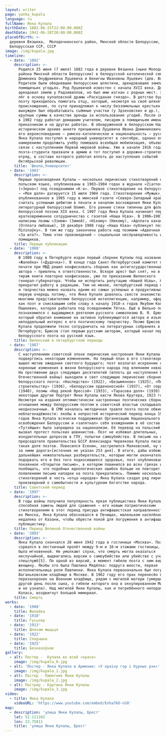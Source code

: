 ```yaml
---
layout: writer
page: yanka_kupala
language: ru
fullName: Янка Купала
birthDate: 1882-06-25T22:00:00.000Z
deathDate: 1942-06-28T20:00:00.000Z
placeOfBirth: >-
  деревня Вязынка,  Молодечненского район, Минской области Белоруссии,
  Белорусская ССР, СССР
image: /img/kupala.jpg
timeline:
  - date: '1882'
    description: >-
      Родился 25 июня (7 июля) 1882 года в деревне Вязынка (ныне Молодечненского
      района Минской области Белоруссии) в белорусской католической семье
      Доминика Онуфриевича Луцевича и Бенигны Ивановны Луцевич (дев. Волосевич).
      Родители были обедневшие белорусские шляхтичи, арендовавшие земли в
      помещичьих угодьях. Род Луцевичей известен с начала XVII века. Дед поэта
      арендовал землю у Радзивиллов, но был ими изгнан с родных мест. Этот факт
      лёг в основу купаловской драмы «Раскіданае гняздо». В детстве будущему
      поэту приходилось помогать отцу, который, несмотря на своё шляхетское
      происхождение, по сути принадлежал к числу безземельных крестьян и
      вынужден был обрабатывать съёмные участки (у Здзеховских и др.), платя
      крупные суммы в качестве аренды за использование угодий. После смерти отца
      в 1902 году работал домашним учителем, писарем в помещичьем имении,
      приказчиком и на других работах. В обнаруженной в белорусском Национальном
      историческом архиве анкете призывника Луцевича Ивана Доминиковича указаны
      его вероисповедание — римско-католическое и национальность — русский[3].
      Янка Купала поступил в народный университет в сентябре, однако его
      намерениям продолжить учёбу помешала всеобщая мобилизация, объявленная в
      связи с наступлением Первой мировой войны. Уже в начале 1916 года
      поэта-студента призвали в армию и тот поступил в дорожно-строительный
      отряд, в составе которого работал вплоть до наступления событий
      Октябрьской революции.
    title: 'Школа,Университет'
  - date: '1903'
    description: >-
      Первые произведения Купалы — несколько лирических стихотворений на
      польском языке, опубликованы в 1903—1904 годах в журнале «Ziarno»
      («Зерно») под псевдонимом «К-а». Первое стихотворение на белорусском языке
      — «Мая доля» датируется 15 июля 1904 года. Стихотворение «Мужык»,
      опубликованное в 1905 году в минской газете «Северо-Западный край», можно
      считать успешным дебютом в печати и началом восхождения Янки Купалы на
      литературный белорусский Олимп. Его ранние стихи типичны для фольклора в
      белорусской поэзии XIX века. С 1907 года Янка Купала начинает первое
      кратковременное сотрудничество с газетой «Наша Ніва». В 1906—1907 годах
      написаны поэмы «Зімою» (Зимой), «Нікому» (Никому), «Адплата каханнем»
      (Отплата любовью), 18 декабря 1908 году «Наша Ніва» публикует поэму «У
      Піліпаўку». В том же году закончена работа над поэмами «Адвечная песьня» и
      «За што?». Тема этих произведений — социальная несправедливость и гнёт
      помещиков.
    title: Первые публикации
  - date: '1908'
    description: >-
      В 1908 году в Петербурге издан первый сборник Купалы под названием
      «Жалейка» («Дудочка»). В конце года Санкт-Петербургский комитет по делам
      печати при МВД решил конфисковать сборник как антигосударственный, а его
      автора — привлечь к ответственности. Вскоре арест был снят, но в 1909 году
      тираж книги повторно конфискован, уже по приказанию Виленского
      генерал-губернатора. Чтобы не испортить репутацию «Нашей Нівы», Купала
      прекратил работу в редакции. Тем не менее, петербургский период его жизни
      и творчества можно назвать одним из самых успешных и продуктивных: в
      первую очередь потому, что Янке Купале довелось свести знакомства со
      многими представителями белорусской интеллигенции, например, оформившимся
      как поэт и снискавшим себе славу к началу 1910-х годов Якубом Коласом и Э.
      Пашкевич, которая работала под псевдонимом Тётка. Ещё в Вильно поэт
      познакомился с выдающимся деятелем русского символизма В. Я. Брюсовым,
      который обратил внимание на активно публикующегося автора и изъявил
      неподдельный интерес к его поэтическому творчеству. Позже Брюсов и Янка
      Купала продолжили тесно сотрудничать на литературных собраниях в
      Петербурге; Брюсов стал первым русским автором, который начал переводить
      белорусского поэта на русский язык.
    title: Виленский и петербургский периоды
  - date: '1987'
    description: >-
      С наступлением советской эпохи лирические настроения Янки Купалы
      подверглись некоторым изменениям. На первый план в его стихотворениях
      вышел мотив ожидания светлого будущего; поэт возлагал искренние надежды на
      коренные изменения в жизни белорусского народа под влиянием новой эпохи.
      На протяжении двух следующих десятилетий (вплоть до наступления Великой
      Отечественной войны) выходили в свет следующие лирические сборники
      белорусского поэта: «Наследство» (1922), «Безымянное» (1925), «Песня
      строительству» (1936), «Белоруссии орденоносной» (1937), «От сердца»
      (1940), поэмы «Над рекой Орессой» (1933), «Тарасова доля» (1939) и
      некоторые другие Портрет Янки Купалы кисти Якова Кругера, 1923 год
      Несмотря на издания оптимистически настроенных поэтических сборников,
      отношения между белорусским поэтом и советской властью складывались
      неоднозначные. В СМИ началась методичная травля поэта после обвинения
      неблагонадёжности: якобы в непростой исторический период конца 1910-х
      годов Янка Купала всячески поддерживал Организацию Национального
      освобождения Белоруссии и «запятнал» себя вхождением в её состав. Пьеса
      «Тутэйшыя» была запрещена за национализм. Её перевод на польский язык
      вызвал протест польских шовинистов. Поэт не избежал длительных,
      изнурительных допросов в ГПУ, попытки самоубийства. В письме на имя
      председателя правительства БССР Александра Червякова Купала писал: «Видно,
      такая доля поэтов. Повесился Есенин, застрелился Маяковский, ну и мне туда
      за ними дорога»[источник не указан 253 дня]. В итоге, дабы избежать
      дальнейших нежелательных разбирательств, которые могли окончательно
      подорвать его и без того подкосившееся здоровье, поэт опубликовал
      покаянное «Открытое письмо», в котором повинился во всех грехах и
      пообещать, что подобных идеологических ошибок больше не повторит. С
      появлением письма нападки на поэта прекратились. Помимо нескольких
      стихотворений в честь «отца народов» Янка Купала создал ряд лирических
      произведений о самобытности и культурном богатстве народа.
    title: Советский период
  - date: '1997'
    description: >-
      В годы войны получила популярность яркая публицистика Янки Купалы,
      способная зажечь людей для сражения — его новым патриотическим
      стихотворениям в этот период присуща антифашистская направленность. Уехав
      из Минска, Янка Купала обосновался в Печищах, маленьком населённом пункте
      недалеко от Казани, чтобы обрести покой для погружения в антифашистскую
      публицистику.
    title: Период Великой Отечественной войны
  - date: '2003'
    description: >-
      Янка Купала скончался 28 июня 1942 года в гостинице «Москва». Поэт
      сорвался в лестничный пролёт между 9-м и 10-м этажами гостиницы, смерть
      была мгновенной. Не умолкают слухи, что смерть могла оказаться
      неслучайной, выдвигались версии о самоубийстве или убийстве с участием
      спецслужб[5]. По одной из версий, в момент гибели поэта с ним видели
      женщину. Якобы это была Павлина Мядёлка: подруга юности, первая
      исполнительница роли Павлинки. Янка Купала первоначально был погребён на
      Ваганьковском кладбище в Москве. В 1962 году его прах перенесён в Минск и
      перезахоронен на Военном кладбище, рядом с могилой матери (умершей на
      другой день после сына, о гибели которого она в оккупированном Минске так
      и не узнала). Над могилой Янки Купалы, как и погребённого неподалёку Якуба
      Коласа, воздвигнут большой мемориал.
    title: Смерть
works:
  - date: '1908'
    title: Жалейка
  - date: '1910'
    title: Гусьляр
  - date: '1913'
    title: Шляхам жыцьця
  - date: '1922'
    title: Спадчына
  - date: '1925'
    title: Безназоўнае
gallery:
  - alt: Постер -  Купала во всей «красе»
    image: /img/kupala_0.jpg
  - alt: 'Постер - Янка Купала в Армении: «У краiну гор i бурных рэк»'
    image: /img/kupala_1.jpg
  - alt: Постер - Памятник Янки Купалы
    image: /img/kupala_2.jpg
  - alt: Пострер - Картина Янки Купалы
    image: /img/kupala_3.jpg
video:
  - title: Янка Купала
    videoURL: 'https://www.youtube.com/embed/Enha76O-nS0'
map:
  - description: 'улица Янки Купалы, Брест'
    lat: 52.111102
    lon: 23.75811
    title: 'улица Янки Купалы, Брест'
---
```


